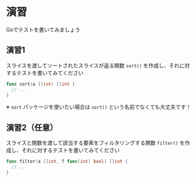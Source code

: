 # 演習

Goでテストを書いてみましょう

## 演習1

スライスを渡してソートされたスライスが返る関数 `sort()` を作成し、それに対するテストを書いてみてください

```go
func sort(a []int) []int {
  // ...
}
```

※ `sort` パッケージを使いたい場合は `sort()` という名前でなくても大丈夫です！

## 演習2（任意）

スライスと関数を渡して該当する要素をフィルタリングする関数 `filter()` を作成し、それに対するテストを書いてみてください

```go
func filter(a []int, f func(int) bool) []int {
  // ...
}
```
